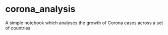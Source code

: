 # corona_analysis
A simple notebook which analyses the growth of Corona cases across a set of countries
